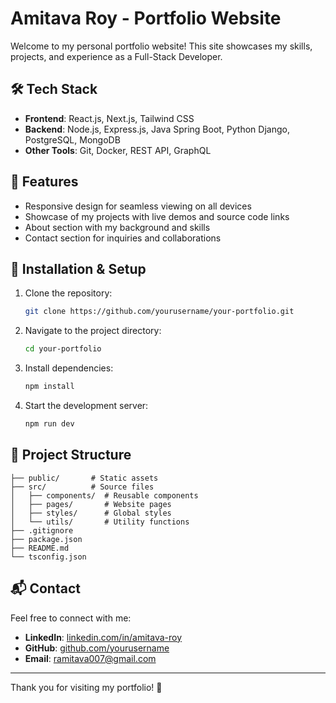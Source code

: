 # Amitava Roy - Portfolio Website

Welcome to my personal portfolio website! This site showcases my skills, projects, and experience as a Full-Stack Developer.

## 🛠 Tech Stack

- **Frontend**: React.js, Next.js, Tailwind CSS
- **Backend**: Node.js, Express.js, Java Spring Boot, Python Django, PostgreSQL, MongoDB
- **Other Tools**: Git, Docker, REST API, GraphQL

## 🚀 Features

- Responsive design for seamless viewing on all devices
- Showcase of my projects with live demos and source code links
- About section with my background and skills
- Contact section for inquiries and collaborations

## 🔧 Installation & Setup

1. Clone the repository:
   ```bash
   git clone https://github.com/yourusername/your-portfolio.git
   ```
2. Navigate to the project directory:
   ```bash
   cd your-portfolio
   ```
3. Install dependencies:
   ```bash
   npm install
   ```
4. Start the development server:
   ```bash
   npm run dev
   ```

## 📂 Project Structure

```
├── public/       # Static assets
├── src/          # Source files
│   ├── components/  # Reusable components
│   ├── pages/       # Website pages
│   ├── styles/      # Global styles
│   └── utils/       # Utility functions
├── .gitignore
├── package.json
├── README.md
└── tsconfig.json
```

## 📬 Contact

Feel free to connect with me:

- **LinkedIn**: [linkedin.com/in/amitava-roy](https://www.linkedin.com/in/amitava-roy-19026915b/)
- **GitHub**: [github.com/yourusername](https://github.com/Amitava-Roy)
- **Email**: ramitava007@gmail.com

---

Thank you for visiting my portfolio! 🚀
